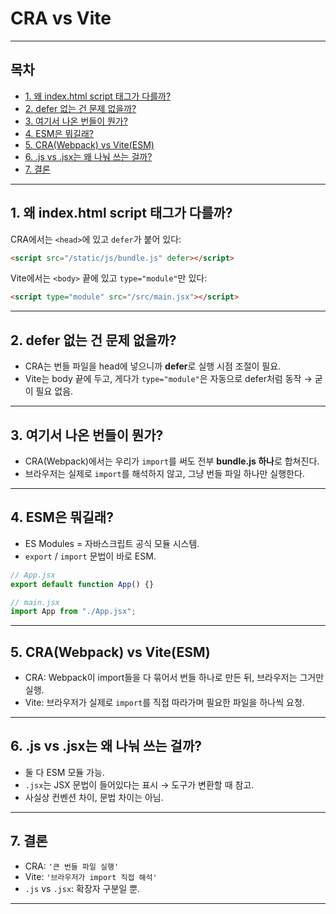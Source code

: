 # CRA vs Vite

---

## 목차

- [1. 왜 index.html script 태그가 다를까?](#1-왜-indexhtml-script-태그가-다를까)
- [2. defer 없는 건 문제 없을까?](#2-defer-없는-건-문제-없을까)
- [3. 여기서 나온 번들이 뭔가?](#3-여기서-나온-번들이-뭔가)
- [4. ESM은 뭐길래?](#4-esm은-뭐길래)
- [5. CRA(Webpack) vs Vite(ESM)](#5-crawebpack-vs-viteesm)
- [6. .js vs .jsx는 왜 나눠 쓰는 걸까?](#6-js-vs-jsx는-왜-나눠-쓰는-걸까)
- [7. 결론](#7-결론)

---

## 1. 왜 index.html script 태그가 다를까?

CRA에서는 `<head>`에 있고 `defer`가 붙어 있다:

```html
<script src="/static/js/bundle.js" defer></script>
```

Vite에서는 `<body>` 끝에 있고 `type="module"`만 있다:

```html
<script type="module" src="/src/main.jsx"></script>
```

---

## 2. defer 없는 건 문제 없을까?

- CRA는 번들 파일을 head에 넣으니까 **defer**로 실행 시점 조절이 필요.
- Vite는 body 끝에 두고, 게다가 `type="module"`은 자동으로 defer처럼 동작 → 굳이 필요 없음.

---

## 3. 여기서 나온 번들이 뭔가?

- CRA(Webpack)에서는 우리가 `import`를 써도 전부 **bundle.js 하나**로 합쳐진다.
- 브라우저는 실제로 `import`를 해석하지 않고, 그냥 번들 파일 하나만 실행한다.

---

## 4. ESM은 뭐길래?

- ES Modules = 자바스크립트 공식 모듈 시스템.
- `export` / `import` 문법이 바로 ESM.

```js
// App.jsx
export default function App() {}

// main.jsx
import App from "./App.jsx";
```

---

## 5. CRA(Webpack) vs Vite(ESM)

- CRA: Webpack이 import들을 다 묶어서 번들 하나로 만든 뒤, 브라우저는 그거만 실행.
- Vite: 브라우저가 실제로 `import`를 직접 따라가며 필요한 파일을 하나씩 요청.

---

## 6. .js vs .jsx는 왜 나눠 쓰는 걸까?

- 둘 다 ESM 모듈 가능.
- `.jsx`는 JSX 문법이 들어있다는 표시 → 도구가 변환할 때 참고.
- 사실상 컨벤션 차이, 문법 차이는 아님.

---

## 7. 결론

- CRA: `'큰 번들 파일 실행'`
- Vite: `'브라우저가 import 직접 해석'`
- `.js` vs `.jsx`: 확장자 구분일 뿐.

---
